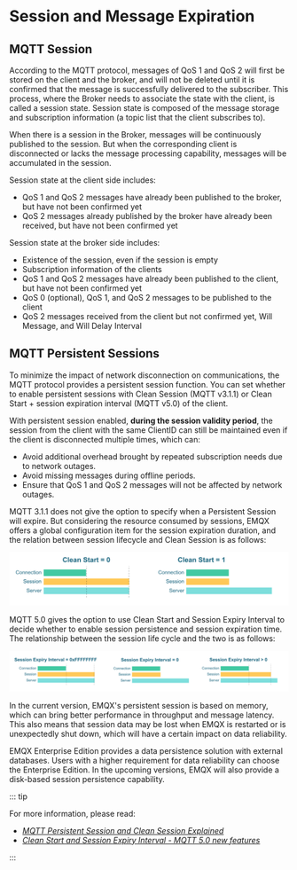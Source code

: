 # Session and Message Expiration
## MQTT Session

According to the MQTT protocol, messages of QoS 1 and QoS 2 will first be stored on the client and the broker, and will not be deleted until it is confirmed that the message is successfully delivered to the subscriber. This process, where the Broker needs to associate the state with the client, is called a session state. Session state is composed of the message storage and subscription information (a topic list that the client subscribes to). 

When there is a session in the Broker, messages will be continuously published to the session. But when the corresponding client is disconnected or lacks the message processing capability, messages will be accumulated in the session.

Session state at the client side includes:

- QoS 1 and QoS 2 messages have already been published to the broker, but have not been confirmed yet
- QoS 2 messages already published by the broker have already been received, but have not been confirmed yet

Session state at the broker side includes:

- Existence of the session, even if the session is empty
- Subscription information of the clients
- QoS 1 and QoS 2 messages have already been published to the client, but have not been confirmed yet
- QoS 0 (optional), QoS 1, and QoS 2 messages to be published to the client 
- QoS 2 messages received from the client but not confirmed yet, Will Message, and Will Delay Interval

<!-- TODO 补充链接：
For advanced EMQX session design guide, you may refer to:

- EMQX session design: Message publish flow, low-level message sequence, message ID, and message ID format design
- Message queue and flight window: store part of session data, session length, and message discard decision mechanism.
- Message queue and inflight window: for storing some of the session data, specify the session length and message discard mechanism
- Priority design
-->

## MQTT Persistent Sessions

To minimize the impact of network disconnection on communications, the MQTT protocol provides a persistent session function. You can set whether to enable persistent sessions with Clean Session (MQTT v3.1.1) or Clean Start + session expiration interval (MQTT v5.0) of the client. 

With persistent session enabled, **during the session validity period**, the session from the client with the same ClientID can still be maintained even if the client is disconnected multiple times, which can:

- Avoid additional overhead brought by repeated subscription needs due to network outages. 
- Avoid missing messages during offline periods.
- Ensure that QoS 1 and QoS 2 messages will not be affected by network outages.

MQTT 3.1.1 does not give the option to specify when a Persistent Session will expire. But considering the resource consumed by sessions, EMQX offers a global configuration item for the session expiration duration, and the relation between session lifecycle and Clean Session is as follows:

![MQTT 3.1.1](./assets/mqtt-clean-session.png)

MQTT 5.0 gives the option to use Clean Start and Session Expiry Interval to decide whether to enable session persistence and session expiration time. The relationship between the session life cycle and the two is as follows:

![MQTT v5.0](./assets/mqtt-clean-start.png)

In the current version, EMQX's persistent session is based on memory, which can bring better performance in throughput and message latency. This also means that session data may be lost when EMQX is restarted or is unexpectedly shut down, which will have a certain impact on data reliability.

EMQX Enterprise Edition provides a data persistence solution with external databases. Users with a higher requirement for data reliability can choose the Enterprise Edition. In the upcoming versions, EMQX will also provide a disk-based session persistence  capability.

::: tip

For more information, please read:

- [*MQTT Persistent Session and Clean Session Explained*](https://www.emqx.com/en/blog/mqtt-session)
- [*Clean Start and Session Expiry Interval - MQTT 5.0 new features*](https://www.emqx.com/en/blog/mqtt5-new-feature-clean-start-and-session-expiry-interval)

:::
